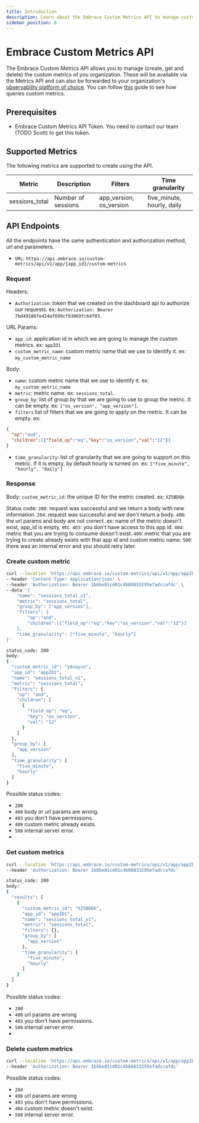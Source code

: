 ```yaml
---
title: Introduction
description: Learn about the Embrace Custom Metrics API to manage custom metrics 
sidebar_position: 0
---
```


# Embrace Custom Metrics API

The Embrace Custom Metrics API allows you to manage (create, get and delete) the custom metrics of you organization. 
These will be available via the Metrics API and can also be forwarded to your organization's [observability platform of choice](/data-destinations).
You can follow [this](/embrace-metrics-api/code_samples) guide to see how queries custom metrics. 

## Prerequisites

- Embrace Custom Metrics API Token. You need to contact our team (TODO Scott) to get this token.

## Supported Metrics

The following metrics are supported to create using the API.

| Metric                            | Description                                               | Filters                               | Time granularity           |           
|-----------------------------------|-----------------------------------------------------------|---------------------------------------|----------------------------|
| sessions_total                    | Number of sessions                                        | app_version, os_version               | five_minute, hourly, daily |

## API Endpoints

All the endpoints have the same authentication and authorization method, url and parameters.
- `URL`: `https://api.embrace.io/custom-metrics/api/v1/app/{app_id}/custom-metrics`

### Request

Headers:
- `Authorization`: token that we created on the dashboard api to authorize our requests. ex: `Authorization: Bearer 7bd49186fed24af699cf93069fc64f03`.

URL Params:
- `app_id`: application id in which we are going to manage the custom metrics. ex: `appID1`
- `custom_metric_name`: custom metric name that we use to identify it. ex: `my_custom_metric_name`

Body:
- `name`: custom metric name that we use to identify it. ex: `my_custom_metric_name`
- `metric`: metric name. ex: `sessions_total`.
- `group_by`: list of group by that we are going to use to group the metric. It can be empty. ex: `["os_version", "app_version"]`.
- `filters` list of filters that we are going to apply on the metric. It can be empty. ex:
```json
{
  "op":"and",
  "children":[{"field_op":"eq","key":"os_version","val":"12"}]
}
```
- `time_granularity`: list of granularity that we are going to support on this metric. If it is empty, by default hourly is turned on. ex: `["five_minute", "hourly", "daily"]`

### Response

Body:
`custom_metric_id`: the unique ID for the metric created. ex: `XZ5BDQk`

Status code:
`200`: request was successful and we return a body with new information.
`204`: request was successful and we don't return a body.
`400`: the url params and body are not correct. ex: name of the metric doesn't exist, app_id is empty, etc.
`403`: you don't have access to this app id.
`404`: metric that you are trying to consume doesn't exist.
`409`: metric that you are trying to create already exists with that app id and custom metric name.
`500`: there was an internal error and you should retry later.

### Create custom metric

```bash
curl --location 'https://api.embrace.io/custom-metrics/api/v1/app/appID1/custom-metrics' \
--header 'Content-Type: application/json' \
--header 'Authorization: Bearer 1b6be81cd01c4b08833295efadccafdc' \
--data '{
    "name": "sessions_total_v1",
    "metric": "sessions_total",
    "group_by": ["app_version"],
    "filters": {
        "op":"and",
        "children":[{"field_op":"eq","key":"os_version","val":"12"}]
    },
    "time_granularity": ["five_minute", "hourly"]
}'
```

```bash
status_code: 200
body: 
{
  "custom_metric_id": "y8vayvn",
  "app_id": "appID1",
  "name": "sessions_total_v1",
  "metric": "sessions_total",
  "filters": {
    "op": "and",
    "children": [
      {
        "field_op": "eq",
        "key": "os_version",
        "val": "12"
      }
    ]
  },
  "group_by": [
    "app_version"
  ],
  "time_granularity": [
    "five_minute",
    "hourly"
  ]
}
```

Possible status codes:
- `200`
- `400` body or url params are wrong.
- `403` you don't have permissions.
- `409` custom metric already exists.
- `500` internal server error.
- 
### Get custom metrics

```bash
curl --location 'https://api.embrace.io/custom-metrics/api/v1/app/appID1/custom-metrics' \
--header 'Authorization: Bearer 1b6be81cd01c4b08833295efadccafdc'
```

```bash
status_code: 200
body: 
{
  "results": [
    {
      "custom_metric_id": "XZ5BDQk",
      "app_id": "appID1",
      "name": "sessions_total_v1",
      "metric": "sessions_total",
      "filters": {},
      "group_by": [
        "app_version"
      ],
      "time_granularity": [
        "five_minute",
        "hourly"
      ]
    }
  ]
}
```

Possible status codes:
- `200`
- `400` url params are wrong
- `403` you don't have permissions.
- `500` internal server error.
- 
### Delete custom metrics

```bash
curl --location 'https://api.embrace.io/custom-metrics/api/v1/app/appID1/custom-metrics/sessions_total_v1' \
--header 'Authorization: Bearer 1b6be81cd01c4b08833295efadccafdc'
```

Possible status codes:
- `204`
- `400` url params are wrong
- `403` you don't have permissions.
- `404` custom metric doesn't exist.
- `500` internal server error.



